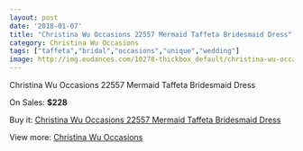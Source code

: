 ```yaml
---
layout: post
date: '2018-01-07'
title: "Christina Wu Occasions 22557 Mermaid Taffeta Bridesmaid Dress"
category: Christina Wu Occasions
tags: ["taffeta","bridal","occasions","unique","wedding"]
image: http://img.eudances.com/10278-thickbox_default/christina-wu-occasions-22557-mermaid-taffeta-bridesmaid-dress.jpg
---
```

Christina Wu Occasions 22557 Mermaid Taffeta Bridesmaid Dress

On Sales: **$228**
<a href="https://www.eudances.com/en/christina-wu-occasions/3357-christina-wu-occasions-22557-mermaid-taffeta-bridesmaid-dress.html"><amp-img layout="responsive" width="600" height="600" src="//img.eudances.com/10278-thickbox_default/christina-wu-occasions-22557-mermaid-taffeta-bridesmaid-dress.jpg" alt="Christina Wu Occasions 22557 Mermaid Taffeta Bridesmaid Dress 0" /></a>
<a href="https://www.eudances.com/en/christina-wu-occasions/3357-christina-wu-occasions-22557-mermaid-taffeta-bridesmaid-dress.html"><amp-img layout="responsive" width="600" height="600" src="//img.eudances.com/10282-thickbox_default/christina-wu-occasions-22557-mermaid-taffeta-bridesmaid-dress.jpg" alt="Christina Wu Occasions 22557 Mermaid Taffeta Bridesmaid Dress 1" /></a>
<a href="https://www.eudances.com/en/christina-wu-occasions/3357-christina-wu-occasions-22557-mermaid-taffeta-bridesmaid-dress.html"><amp-img layout="responsive" width="600" height="600" src="//img.eudances.com/10281-thickbox_default/christina-wu-occasions-22557-mermaid-taffeta-bridesmaid-dress.jpg" alt="Christina Wu Occasions 22557 Mermaid Taffeta Bridesmaid Dress 2" /></a>
<a href="https://www.eudances.com/en/christina-wu-occasions/3357-christina-wu-occasions-22557-mermaid-taffeta-bridesmaid-dress.html"><amp-img layout="responsive" width="600" height="600" src="//img.eudances.com/10280-thickbox_default/christina-wu-occasions-22557-mermaid-taffeta-bridesmaid-dress.jpg" alt="Christina Wu Occasions 22557 Mermaid Taffeta Bridesmaid Dress 3" /></a>
<a href="https://www.eudances.com/en/christina-wu-occasions/3357-christina-wu-occasions-22557-mermaid-taffeta-bridesmaid-dress.html"><amp-img layout="responsive" width="600" height="600" src="//img.eudances.com/10279-thickbox_default/christina-wu-occasions-22557-mermaid-taffeta-bridesmaid-dress.jpg" alt="Christina Wu Occasions 22557 Mermaid Taffeta Bridesmaid Dress 4" /></a>

Buy it: [Christina Wu Occasions 22557 Mermaid Taffeta Bridesmaid Dress](https://www.eudances.com/en/christina-wu-occasions/3357-christina-wu-occasions-22557-mermaid-taffeta-bridesmaid-dress.html "Christina Wu Occasions 22557 Mermaid Taffeta Bridesmaid Dress")

View more: [Christina Wu Occasions](https://www.eudances.com/en/59-christina-wu-occasions "Christina Wu Occasions")